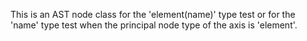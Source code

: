 
This is an AST node class for the 'element(name)' type test or for the 'name' type test when the principal node type of the axis is 'element'.

